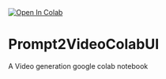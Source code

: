 <a target="_blank" href="https://colab.research.google.com/github/fredi-python/Prompt2VideoColabUI/blob/main/Prompt2Video.ipynb">
  <img src="https://colab.research.google.com/assets/colab-badge.svg" alt="Open In Colab"/>
</a>

# Prompt2VideoColabUI
A Video generation google colab notebook
